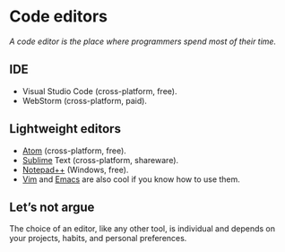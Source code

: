 # Code editors

*A code editor is the place where programmers spend most of their time.*

## IDE

- Visual Studio Code (cross-platform, free). 
- WebStorm (cross-platform, paid).

## Lightweight editors

- [Atom](https://atom.io/) (cross-platform, free).
- [Sublime](http://www.sublimetext.com/) Text (cross-platform, shareware).
- [Notepad++](https://notepad-plus-plus.org/) (Windows, free).
- [Vim](http://www.vim.org/) and [Emacs](https://www.gnu.org/software/emacs/) are also cool if you know how to use them.

## Let’s not argue

The choice of an editor, like any other tool, is individual and depends on your projects, habits, and personal preferences.